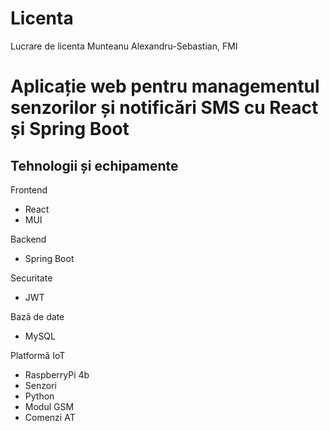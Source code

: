 # Licenta
Lucrare de licenta Munteanu Alexandru-Sebastian, FMI

# Aplicație web pentru managementul senzorilor și notificări SMS cu React și Spring Boot

## Tehnologii și echipamente
Frontend
- React
- MUI
  
Backend
- Spring Boot
  
Securitate
- JWT
  
Bază de date
- MySQL
  
Platformă IoT
- RaspberryPi 4b
- Senzori
- Python
- Modul GSM
- Comenzi AT
